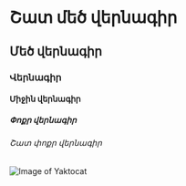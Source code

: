 # Շատ մեծ վերնագիր  
## Մեծ վերնագիր 
### Վերնագիր 
####  Միջին վերնագիր 
##### Փոքր վերնագիր 
###### Շատ փոքր վերնագիր 



![Image of Yaktocat](https://octodex.github.com/images/yaktocat.png)
